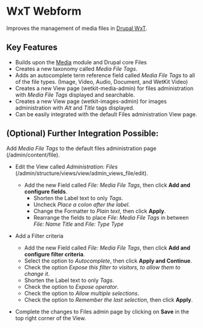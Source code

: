 WxT Webform
=========
Improves the management of media files in [Drupal WxT][drupalwxt].

Key Features
-------------

* Builds upon the [Media][media] module and Drupal core Files
* Creates a new taxonomy called <i>Media File Tags</i>.
* Adds an autocomplete term reference field called <i>Media File Tags</i> to all of the file types. (Image, Video, Audio, Document, and WetKit Video)
* Creates a new View page (wetkit-media-admin) for files administration with <i>Media File Tags</i> displayed and searchable.
* Creates a new View page (wetkit-images-admin) for images administration with <i>Alt</i> and <i>Title</i> tags displayed.
* Can be easily integrated with the default Files administration View page.



<b>(Optional) Further Integration Possible:</b> 
-----------
Add <i>Media File Tags</i> to the default files administration page (/admin/content/file).
 * Edit the View called <i>Administration: Files</i> (/admin/structure/views/view/admin_views_file/edit).
   * Add the new Field called <i>File: Media File Tags</i>, then click <b>Add and configure fields</b>.
     * Shorten the Label text to only <i>Tags</i>.
     * Uncheck <i>Place a colon after the label</i>.
     * Change the Formatter to <i>Plain text</i>, then click <b>Apply</b>.
     * Rearrange the fields to place <i>File: Media File Tags</i> in between <i>File: Name Title</i> and <i>File: Type Type</i>

 * Add a Filter criteria
     * Add the new Field called <i>File: Media File Tags</i>, then click <b>Add and configure filter criteria</b>.
     * Select the option to <i>Autocomplete</i>, then click <b>Apply and Continue</b>.
     * Check the option <i>Expose this filter to visitors, to allow them to change it</i>.
     * Shorten the Label text to only <i>Tags</i>.
     * Check the option to <i>Expose operator</i>.
     * Check the option to <i>Allow multiple selections</i>.
     * Check the option to <i>Remember the last selection</i>, then click <b>Apply</b>.
 * Complete the changes to Files admin page by clicking on <b>Save</b> in the top right corner of the View.



<!-- Links Referenced -->

[drupalwxt]:               http://www.drupal.org/project/wetkit
[media]:               http://www.drupal.org/project/media
